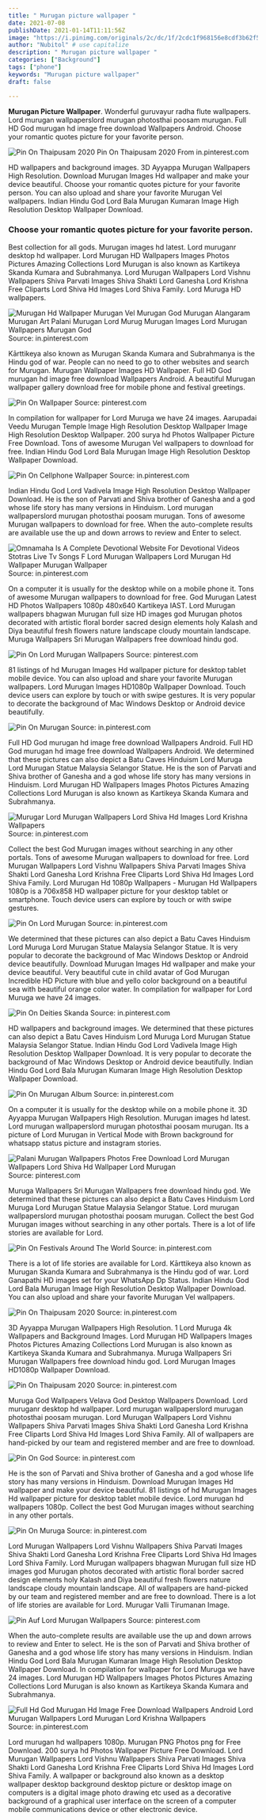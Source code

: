 ```yaml
---
title: " Murugan picture wallpaper "
date: 2021-07-08
publishDate: 2021-01-14T11:11:56Z
image: "https://i.pinimg.com/originals/2c/dc/1f/2cdc1f968156e8cdf3b62f5ef7e72311.jpg"
author: "Nubitol" # use capitalize
description: " Murugan picture wallpaper "
categories: ["Background"]
tags: ["phone"]
keywords: "Murugan picture wallpaper"
draft: false

---
```



**Murugan Picture Wallpaper**. Wonderful guruvayur radha flute wallpapers. Lord murugan wallpaperslord murugan photosthai poosam murugan. Full HD God murugan hd image free download Wallpapers Android. Choose your romantic quotes picture for your favorite person.

![Pin On Thaipusam 2020](https://i.pinimg.com/564x/5d/eb/01/5deb010154269932d5103f43714b40d3.jpg "Pin On Thaipusam 2020")
Pin On Thaipusam 2020 From in.pinterest.com


HD wallpapers and background images. 3D Ayyappa Murugan Wallpapers High Resolution. Download Murugan Images Hd wallpaper and make your device beautiful. Choose your romantic quotes picture for your favorite person. You can also upload and share your favorite Murugan Vel wallpapers. Indian Hindu God Lord Bala Murugan Kumaran Image High Resolution Desktop Wallpaper Download.

### Choose your romantic quotes picture for your favorite person.

Best collection for all gods. Murugan images hd latest. Lord muruganr desktop hd wallpaper. Lord Murugan HD Wallpapers Images Photos Pictures Amazing Collections Lord Murugan is also known as Kartikeya Skanda Kumara and Subrahmanya. Lord Murugan Wallpapers Lord Vishnu Wallpapers Shiva Parvati Images Shiva Shakti Lord Ganesha Lord Krishna Free Cliparts Lord Shiva Hd Images Lord Shiva Family. Lord Muruga HD wallpapers.


![Murugan Hd Wallpaper Murugan Vel Murugan God Murugan Alangaram Murugan Art Palani Murugan Lord Murug Murugan Images Lord Murugan Wallpapers Murugan God](https://i.pinimg.com/474x/3c/0f/b3/3c0fb3c237c6d68cdae2a443846e7204.jpg "Murugan Hd Wallpaper Murugan Vel Murugan God Murugan Alangaram Murugan Art Palani Murugan Lord Murug Murugan Images Lord Murugan Wallpapers Murugan God")
Source: in.pinterest.com

Kārttikeya also known as Murugan Skanda Kumara and Subrahmanya is the Hindu god of war. People can no need to go to other websites and search for Murugan. Murugan Wallpaper Images HD Wallpaper. Full HD God murugan hd image free download Wallpapers Android. A beautiful Murugan wallpaper gallery download free for mobile phone and festival greetings.

![Pin On Wallpaper](https://i.pinimg.com/originals/d2/a7/5a/d2a75aee0663f36447f614bd3ac55fb3.jpg "Pin On Wallpaper")
Source: pinterest.com

In compilation for wallpaper for Lord Muruga we have 24 images. Aarupadai Veedu Murugan Temple Image High Resolution Desktop Wallpaper Image High Resolution Desktop Wallpaper. 200 surya hd Photos Wallpaper Picture Free Download. Tons of awesome Murugan Vel wallpapers to download for free. Indian Hindu God Lord Bala Murugan Image High Resolution Desktop Wallpaper Download.

![Pin On Cellphone Wallpaper](https://i.pinimg.com/originals/88/f7/d8/88f7d8b0e805db16bc6b76007b894551.jpg "Pin On Cellphone Wallpaper")
Source: in.pinterest.com

Indian Hindu God Lord Vadivela Image High Resolution Desktop Wallpaper Download. He is the son of Parvati and Shiva brother of Ganesha and a god whose life story has many versions in Hinduism. Lord murugan wallpaperslord murugan photosthai poosam murugan. Tons of awesome Murugan wallpapers to download for free. When the auto-complete results are available use the up and down arrows to review and Enter to select.

![Omnamaha Is A Complete Devotional Website For Devotional Videos Stotras Live Tv Songs F Lord Murugan Wallpapers Lord Murugan Hd Wallpaper Murugan Wallpaper](https://i.pinimg.com/originals/4c/56/48/4c5648a28dec90b9d6f9cf58cf444dfe.jpg "Omnamaha Is A Complete Devotional Website For Devotional Videos Stotras Live Tv Songs F Lord Murugan Wallpapers Lord Murugan Hd Wallpaper Murugan Wallpaper")
Source: in.pinterest.com

On a computer it is usually for the desktop while on a mobile phone it. Tons of awesome Murugan wallpapers to download for free. God Murugan Latest HD Photos Wallpapers 1080p 480x640 Kartikeya IAST. Lord Murugan wallpapers bhagwan Murugan full size HD images god Murugan photos decorated with artistic floral border sacred design elements holy Kalash and Diya beautiful fresh flowers nature landscape cloudy mountain landscape. Muruga Wallpapers Sri Murugan Wallpapers free download hindu god.

![Pin On Lord Murugan Wallpapers](https://i.pinimg.com/originals/4b/90/6a/4b906a217339ed7b2d3355559210df14.jpg "Pin On Lord Murugan Wallpapers")
Source: pinterest.com

81 listings of hd Murugan Images Hd wallpaper picture for desktop tablet mobile device. You can also upload and share your favorite Murugan wallpapers. Lord Murugan Images HD1080p Wallpaper Download. Touch device users can explore by touch or with swipe gestures. It is very popular to decorate the background of Mac Windows Desktop or Android device beautifully.

![Pin On Murugan](https://i.pinimg.com/originals/4b/39/6c/4b396cf5067103050823a7c5e182ad0d.jpg "Pin On Murugan")
Source: in.pinterest.com

Full HD God murugan hd image free download Wallpapers Android. Full HD God murugan hd image free download Wallpapers Android. We determined that these pictures can also depict a Batu Caves Hinduism Lord Muruga Lord Murugan Statue Malaysia Selangor Statue. He is the son of Parvati and Shiva brother of Ganesha and a god whose life story has many versions in Hinduism. Lord Murugan HD Wallpapers Images Photos Pictures Amazing Collections Lord Murugan is also known as Kartikeya Skanda Kumara and Subrahmanya.

![Murugar Lord Murugan Wallpapers Lord Shiva Hd Images Lord Krishna Wallpapers](https://i.pinimg.com/originals/9b/18/34/9b1834dc0b7dd67d8c5ad3bb2f428d10.jpg "Murugar Lord Murugan Wallpapers Lord Shiva Hd Images Lord Krishna Wallpapers")
Source: in.pinterest.com

Collect the best God Murugan images without searching in any other portals. Tons of awesome Murugan wallpapers to download for free. Lord Murugan Wallpapers Lord Vishnu Wallpapers Shiva Parvati Images Shiva Shakti Lord Ganesha Lord Krishna Free Cliparts Lord Shiva Hd Images Lord Shiva Family. Lord Murugan Hd 1080p Wallpapers - Murugan Hd Wallpapers 1080p is a 706x858 HD wallpaper picture for your desktop tablet or smartphone. Touch device users can explore by touch or with swipe gestures.

![Pin On Lord Murugan](https://i.pinimg.com/originals/9d/ea/27/9dea273a6a93877c554f30b2e567465a.png "Pin On Lord Murugan")
Source: in.pinterest.com

We determined that these pictures can also depict a Batu Caves Hinduism Lord Muruga Lord Murugan Statue Malaysia Selangor Statue. It is very popular to decorate the background of Mac Windows Desktop or Android device beautifully. Download Murugan Images Hd wallpaper and make your device beautiful. Very beautiful cute in child avatar of God Murugan Incredible HD Picture with blue and yello color background on a beautiful sea with beautiful orange color water. In compilation for wallpaper for Lord Muruga we have 24 images.

![Pin On Deities Skanda](https://i.pinimg.com/736x/20/23/f8/2023f8c88b3bf858c49ff5f19a242159.jpg "Pin On Deities Skanda")
Source: in.pinterest.com

HD wallpapers and background images. We determined that these pictures can also depict a Batu Caves Hinduism Lord Muruga Lord Murugan Statue Malaysia Selangor Statue. Indian Hindu God Lord Vadivela Image High Resolution Desktop Wallpaper Download. It is very popular to decorate the background of Mac Windows Desktop or Android device beautifully. Indian Hindu God Lord Bala Murugan Kumaran Image High Resolution Desktop Wallpaper Download.

![Pin On Murugan Album](https://i.pinimg.com/originals/94/cc/f6/94ccf6cd6127be246bdfab050196c8b9.jpg "Pin On Murugan Album")
Source: in.pinterest.com

On a computer it is usually for the desktop while on a mobile phone it. 3D Ayyappa Murugan Wallpapers High Resolution. Murugan images hd latest. Lord murugan wallpaperslord murugan photosthai poosam murugan. Its a picture of Lord Murugan in Vertical Mode with Brown background for whatsapp status picture and instagram stories.

![Palani Murugan Wallpapers Photos Free Download Lord Murugan Wallpapers Lord Shiva Hd Wallpaper Lord Murugan](https://i.pinimg.com/originals/6d/a3/9c/6da39c10e87eb79d2365dca5c7459d3a.jpg "Palani Murugan Wallpapers Photos Free Download Lord Murugan Wallpapers Lord Shiva Hd Wallpaper Lord Murugan")
Source: pinterest.com

Muruga Wallpapers Sri Murugan Wallpapers free download hindu god. We determined that these pictures can also depict a Batu Caves Hinduism Lord Muruga Lord Murugan Statue Malaysia Selangor Statue. Lord murugan wallpaperslord murugan photosthai poosam murugan. Collect the best God Murugan images without searching in any other portals. There is a lot of life stories are available for Lord.

![Pin On Festivals Around The World](https://i.pinimg.com/originals/9e/a0/c5/9ea0c5f98a50cd41d1fe09d37762ee49.jpg "Pin On Festivals Around The World")
Source: in.pinterest.com

There is a lot of life stories are available for Lord. Kārttikeya also known as Murugan Skanda Kumara and Subrahmanya is the Hindu god of war. Lord Ganapathi HD images set for your WhatsApp Dp Status. Indian Hindu God Lord Bala Murugan Image High Resolution Desktop Wallpaper Download. You can also upload and share your favorite Murugan Vel wallpapers.

![Pin On Thaipusam 2020](https://i.pinimg.com/564x/5d/eb/01/5deb010154269932d5103f43714b40d3.jpg "Pin On Thaipusam 2020")
Source: in.pinterest.com

3D Ayyappa Murugan Wallpapers High Resolution. 1 Lord Muruga 4k Wallpapers and Background Images. Lord Murugan HD Wallpapers Images Photos Pictures Amazing Collections Lord Murugan is also known as Kartikeya Skanda Kumara and Subrahmanya. Muruga Wallpapers Sri Murugan Wallpapers free download hindu god. Lord Murugan Images HD1080p Wallpaper Download.

![Pin On Thaipusam 2020](https://i.pinimg.com/564x/cc/f8/23/ccf8235c0568a55b82b0f41eeca6e6e6.jpg "Pin On Thaipusam 2020")
Source: in.pinterest.com

Muruga God Wallpapers Velava God Desktop Wallpapers Download. Lord muruganr desktop hd wallpaper. Lord murugan wallpaperslord murugan photosthai poosam murugan. Lord Murugan Wallpapers Lord Vishnu Wallpapers Shiva Parvati Images Shiva Shakti Lord Ganesha Lord Krishna Free Cliparts Lord Shiva Hd Images Lord Shiva Family. All of wallpapers are hand-picked by our team and registered member and are free to download.

![Pin On God](https://i.pinimg.com/474x/34/c8/9c/34c89c2d44a3923be285f06fb07c204d.jpg "Pin On God")
Source: in.pinterest.com

He is the son of Parvati and Shiva brother of Ganesha and a god whose life story has many versions in Hinduism. Download Murugan Images Hd wallpaper and make your device beautiful. 81 listings of hd Murugan Images Hd wallpaper picture for desktop tablet mobile device. Lord murugan hd wallpapers 1080p. Collect the best God Murugan images without searching in any other portals.

![Pin On Muruga](https://i.pinimg.com/736x/96/9c/b5/969cb5c5b17efdf9cb44e0d01ade02f6.jpg "Pin On Muruga")
Source: in.pinterest.com

Lord Murugan Wallpapers Lord Vishnu Wallpapers Shiva Parvati Images Shiva Shakti Lord Ganesha Lord Krishna Free Cliparts Lord Shiva Hd Images Lord Shiva Family. Lord Murugan wallpapers bhagwan Murugan full size HD images god Murugan photos decorated with artistic floral border sacred design elements holy Kalash and Diya beautiful fresh flowers nature landscape cloudy mountain landscape. All of wallpapers are hand-picked by our team and registered member and are free to download. There is a lot of life stories are available for Lord. Murugar Valli Tirumanan Image.

![Pin Auf Lord Murugan Wallpapers](https://i.pinimg.com/474x/59/4a/b3/594ab32893e67f9aadbad2344e137cee.jpg "Pin Auf Lord Murugan Wallpapers")
Source: pinterest.com

When the auto-complete results are available use the up and down arrows to review and Enter to select. He is the son of Parvati and Shiva brother of Ganesha and a god whose life story has many versions in Hinduism. Indian Hindu God Lord Bala Murugan Kumaran Image High Resolution Desktop Wallpaper Download. In compilation for wallpaper for Lord Muruga we have 24 images. Lord Murugan HD Wallpapers Images Photos Pictures Amazing Collections Lord Murugan is also known as Kartikeya Skanda Kumara and Subrahmanya.

![Full Hd God Murugan Hd Image Free Download Wallpapers Android Lord Murugan Wallpapers Lord Murugan Lord Krishna Wallpapers](https://i.pinimg.com/originals/2c/dc/1f/2cdc1f968156e8cdf3b62f5ef7e72311.jpg "Full Hd God Murugan Hd Image Free Download Wallpapers Android Lord Murugan Wallpapers Lord Murugan Lord Krishna Wallpapers")
Source: in.pinterest.com

Lord murugan hd wallpapers 1080p. Murugan PNG Photos png for Free Download. 200 surya hd Photos Wallpaper Picture Free Download. Lord Murugan Wallpapers Lord Vishnu Wallpapers Shiva Parvati Images Shiva Shakti Lord Ganesha Lord Krishna Free Cliparts Lord Shiva Hd Images Lord Shiva Family. A wallpaper or background also known as a desktop wallpaper desktop background desktop picture or desktop image on computers is a digital image photo drawing etc used as a decorative background of a graphical user interface on the screen of a computer mobile communications device or other electronic device.

